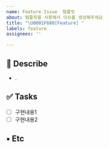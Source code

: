 ```yaml
---
name: Feature Issue  템플릿
about: 템플릿을 사용해서 이슈를 생성해주세요
title: "\U0001F680[Feature] "
labels: feature
assignees: ''

---
```


## 🔨 Describe
- .

## ✅ Tasks
- [ ] 구현내용1
- [ ] 구현내용2

##  ▪ Etc
